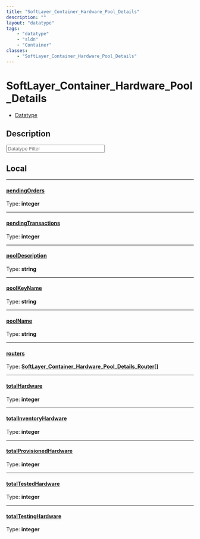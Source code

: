 ```yaml
---
title: "SoftLayer_Container_Hardware_Pool_Details"
description: ""
layout: "datatype"
tags:
    - "datatype"
    - "sldn"
    - "Container"
classes:
    - "SoftLayer_Container_Hardware_Pool_Details"
---
```


# SoftLayer_Container_Hardware_Pool_Details
<div id='service-datatype'>
    <ul id='sldn-reference-tabs'>
        <li id='datatype'> <a href='/reference/datatypes/SoftLayer_Container_Hardware_Pool_Details' >Datatype</a></li>
    </ul>
</div>

## Description 






<!-- Filer BEGIN -->
<div class="view-filters">
        <div class="clearfix">
            <div class="search-input-box">
                <input placeholder="Datatype Filter" onkeyup="titleSearch(inputId='prop-input', divId='properties', elementClass='prop-row')" 
                    type="text" id="prop-input" value="" size="30" maxlength="128" class="form-text">
            </div>
        </div>
</div>
<!-- Filer END -->

<div id="properties" class="content">
<div id="localProperties" class="prop-content" >

## Local
<div class="prop-row">

-----
[pendingOrders]: #pendingorders
#### [pendingOrders]
  
<span class="type-label">Type: </span>**integer**


</div>
<div class="prop-row">

-----
[pendingTransactions]: #pendingtransactions
#### [pendingTransactions]
  
<span class="type-label">Type: </span>**integer**


</div>
<div class="prop-row">

-----
[poolDescription]: #pooldescription
#### [poolDescription]
  
<span class="type-label">Type: </span>**string**


</div>
<div class="prop-row">

-----
[poolKeyName]: #poolkeyname
#### [poolKeyName]
  
<span class="type-label">Type: </span>**string**


</div>
<div class="prop-row">

-----
[poolName]: #poolname
#### [poolName]
  
<span class="type-label">Type: </span>**string**


</div>
<div class="prop-row">

-----
[routers]: #routers
#### [routers]
  
<span class="type-label">Type: </span>**<a href='/reference/datatypes/SoftLayer_Container_Hardware_Pool_Details_Router'>SoftLayer_Container_Hardware_Pool_Details_Router[] </a>**


</div>
<div class="prop-row">

-----
[totalHardware]: #totalhardware
#### [totalHardware]
  
<span class="type-label">Type: </span>**integer**


</div>
<div class="prop-row">

-----
[totalInventoryHardware]: #totalinventoryhardware
#### [totalInventoryHardware]
  
<span class="type-label">Type: </span>**integer**


</div>
<div class="prop-row">

-----
[totalProvisionedHardware]: #totalprovisionedhardware
#### [totalProvisionedHardware]
  
<span class="type-label">Type: </span>**integer**


</div>
<div class="prop-row">

-----
[totalTestedHardware]: #totaltestedhardware
#### [totalTestedHardware]
  
<span class="type-label">Type: </span>**integer**


</div>
<div class="prop-row">

-----
[totalTestingHardware]: #totaltestinghardware
#### [totalTestingHardware]
  
<span class="type-label">Type: </span>**integer**


</div>
</div>
<!-- LOCAL PROPERTY END -->

</div>



